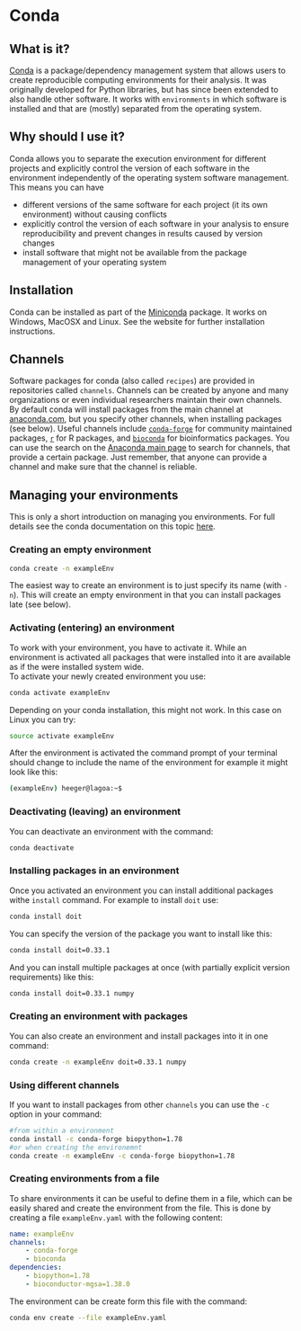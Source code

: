 Conda
====

What is it?
-----------

[Conda](https://docs.conda.io/en/latest/) is a package/dependency management system that allows users to create reproducible computing environments for their analysis. It was originally developed for Python libraries, but has since been extended to also handle other software. It works with `environments` in which software is installed and that are (mostly) separated from the operating system. 

Why should I use it?
--------------------

Conda allows you to separate the execution environment for different projects and explicitly control the version of each software in the environment independently of the operating system software management. This means you can have 
- different versions of the same software for each project (it its own environment) without causing conflicts  
- explicitly control the version of each software in your analysis to ensure reproducibility and prevent changes in results caused by version changes  
- install software that might not be available from the package management of your operating system  

Installation
------------

Conda can be installed as part of the [Miniconda](https://docs.conda.io/en/latest/miniconda.html) package. It works on Windows, MacOSX and Linux. See the website for further installation instructions.  

Channels
--------
Software packages for conda (also called `recipes`) are provided in repositories called `channels`. Channels can be created by anyone and many organizations or even individual researchers maintain their own channels. By default conda will install packages from the main channel at [anaconda.com](https://repo.anaconda.com/pkgs/), but you specify other channels, when installing packages (see below). Useful channels include [`conda-forge`](https://anaconda.org/conda-forge) for community maintained packages, [`r`](https://anaconda.org/r) for R packages, and [`bioconda`](https://anaconda.org/bioconda) for bioinformatics packages. You can use the search on the [Anaconda main page](https://anaconda.org/) to search for channels, that provide a certain package. Just remember, that anyone can provide a channel and make sure that the channel is reliable.

Managing your environments
--------------------------
This is only a short introduction on managing you environments. For full details see the conda documentation on this topic [here](https://docs.conda.io/projects/conda/en/latest/user-guide/tasks/manage-environments.html).

### Creating an empty environment
~~~sh
conda create -n exampleEnv
~~~
The easiest way to create an environment is to just specify its name (with `-n`). This will create an empty environment in that you can install packages late (see below).  

### Activating (entering) an environment
To work with your environment, you have to activate it. While an environment is activated all packages that were installed into it are available as if the were installed system wide.  
To activate your newly created environment you use:
~~~sh
conda activate exampleEnv
~~~
Depending on your conda installation, this might not work. In this case on Linux you can try:
~~~sh
source activate exampleEnv
~~~
After the environment is activated the command prompt of your terminal should change to include the name of the environment for example it might look like this:
~~~sh
(exampleEnv) heeger@lagoa:~$
~~~

### Deactivating (leaving) an environment
You can deactivate an environment with the command:
~~~sh
conda deactivate
~~~

### Installing packages in an environment
Once you activated an environment you can install additional packages withe `install` command. For example to install `doit` use:
~~~sh
conda install doit
~~~
You can specify the version of the package you want to install like this:
~~~sh
conda install doit=0.33.1
~~~
And you can install multiple packages at once (with partially explicit version requirements) like this:
~~~sh
conda install doit=0.33.1 numpy
~~~

### Creating an environment with packages
You can also create an environment and install packages into it in one command:
~~~sh
conda create -n exampleEnv doit=0.33.1 numpy
~~~

### Using different channels
If you want to install packages from other `channels` you can use the `-c` option in your command:
~~~sh
#from within a environment
conda install -c conda-forge biopython=1.78
#or when creating the environemnt
conda create -n exampleEnv -c conda-forge biopython=1.78
~~~

### Creating environments from a file
To share environments it can be useful to define them in a file, which can be easily shared and create the environment from the file. This is done by creating a file `exampleEnv.yaml` with the following content:
~~~yaml
name: exampleEnv
channels:
    - conda-forge
    - bioconda
dependencies:
    - biopython=1.78
    - bioconductor-mgsa=1.38.0
~~~

The environment can be create form this file with the command:
~~~sh
conda env create --file exampleEnv.yaml
~~~